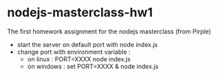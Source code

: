# nodejs-masterclass-hw1
The first homework assignment for the nodejs masterclass (from Pirple)

- start the server on default port with node index.js
- change port with environment variable :
    - on linux : PORT=XXXX node index.js
    - on windows : set PORT=XXXX & node index.js